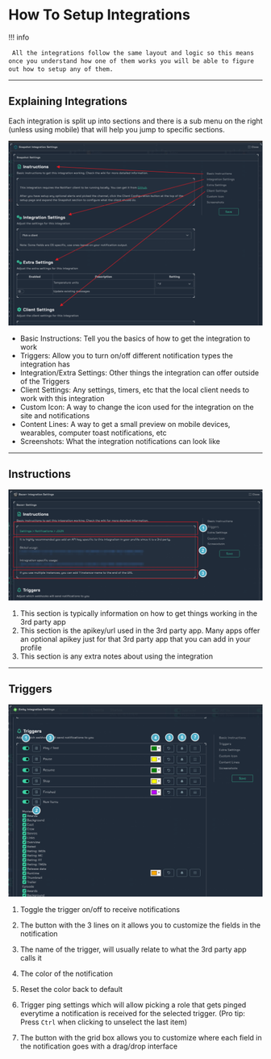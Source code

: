 # How To Setup Integrations

!!! info

     All the integrations follow the same layout and logic so this means once you understand how one of them works you will be able to figure out how to setup any of them.

---

## Explaining Integrations

Each integration is split up into sections and there is a sub menu on the right (unless using mobile) that will help you jump to specific sections.

![submenu.png](../../assets/screenshots/integrations/basicUsage/submenu.png)

- Basic Instructions: Tell you the basics of how to get the integration to work
- Triggers: Allow you to turn on/off different notification types the integration has
- Integration/Extra Settings: Other things the integration can offer outside of the Triggers
- Client Settings: Any settings, timers, etc that the local client needs to work with this integration
- Custom Icon: A way to change the icon used for the integration on the site and notifications
- Content Lines: A way to get a small preview on mobile devices, wearables, computer toast notifications, etc
- Screenshots: What the integration notifications can look like

---

## Instructions

![instructions.png](../../assets/screenshots/integrations/basicUsage/instructions.png)

1. This section is typically information on how to get things working in the 3rd party app
2. This section is the apikey/url used in the 3rd party app. Many apps offer an optional apikey just for that 3rd party app that you can add in your profile
3. This section is any extra notes about using the integration

---

## Triggers

![triggers.png](../../assets/screenshots/integrations/basicUsage/triggers.png)

1. Toggle the trigger on/off to receive notifications

2. The button with the 3 lines on it allows you to customize the fields in the notification

3. The name of the trigger, will usually relate to what the 3rd party app calls it

4. The color of the notification

5. Reset the color back to default

6. Trigger ping settings which will allow picking a role that gets pinged everytime a notification is received for the selected trigger. (Pro tip: Press `Ctrl` when clicking to unselect the last item)

7. The button with the grid box allows you to customize where each field in the notification goes with a drag/drop interface
